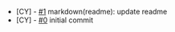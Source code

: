<!--
Changelog Format
- [your name] [#issue number](link to issue) {issue title}

NOTE: all lowercase and no ending punctuation marks
-->

- [CY] - [#1](https://github.com/cyril-deguzman/pokedex/issues/1) markdown(readme): update readme
- [CY] - [#0](https://github.com/cyril-deguzman/pokedex/issues) initial commit
